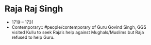 # Raja Raj Singh
* 1719 – 1731
* Contemporary:: #people/contemporary of Guru Govind Singh, GGS visited Kullu to seek Raja’s help against Mughals/Muslims but Raja refused to help Guru.